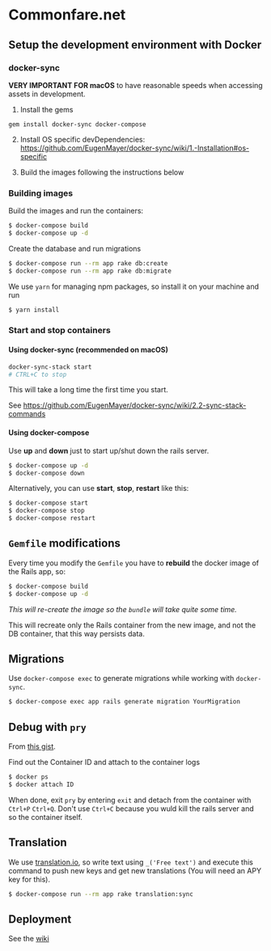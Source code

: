 # Commonfare.net

## Setup the development environment with Docker

### docker-sync

**VERY IMPORTANT FOR macOS** to have reasonable speeds when accessing assets in development.

1. Install the gems

```
gem install docker-sync docker-compose
```

2. Install OS specific devDependencies: https://github.com/EugenMayer/docker-sync/wiki/1.-Installation#os-specific

3. Build the images following the instructions below

### Building images

Build the images and run the containers:

```bash
$ docker-compose build
$ docker-compose up -d
```

Create the database and run migrations

```bash
$ docker-compose run --rm app rake db:create
$ docker-compose run --rm app rake db:migrate
```

We use `yarn` for managing npm packages, so install it on your machine and run

```bash
$ yarn install
```

### Start and stop containers

#### Using docker-sync (recommended on macOS)

```sh
docker-sync-stack start
# CTRL+C to stop
```

This will take a long time the first time you start.

See https://github.com/EugenMayer/docker-sync/wiki/2.2-sync-stack-commands

#### Using docker-compose

Use **up** and **down** just to start up/shut down the rails server.

```bash
$ docker-compose up -d
$ docker-compose down
```

Alternatively, you can use **start**, **stop**, **restart** like this:

```bash
$ docker-compose start
$ docker-compose stop
$ docker-compose restart
```

## `Gemfile` modifications

Every time you modify the `Gemfile` you have to **rebuild** the docker image of the Rails app, so:

```bash
$ docker-compose build
$ docker-compose up -d
```

*This will re-create the image so the `bundle` will take quite some time.*

This will recreate only the Rails container from the new image, and not the DB container, that this way persists data.

## Migrations

Use `docker-compose exec` to generate migrations while working with `docker-sync`.

```bash
$ docker-compose exec app rails generate migration YourMigration
```

## Debug with `pry`

From [this gist](https://gist.github.com/briankung/ebfb567d149209d2d308576a6a34e5d8).

Find out the Container ID and attach to the container logs

```bash
$ docker ps
$ docker attach ID
```

When done, exit `pry` by entering `exit` and detach from the container with `Ctrl+P` `Ctrl+Q`. Don't use `Ctrl+C` because you wuld kill the rails server and so the container itself.

## Translation

We use [translation.io](https://github.com/aurels/translation-gem), so  write text using `_('Free text')` and execute this command to push new keys and get new translations (You will need an APY key for this).

```bash
$ docker-compose run --rm app rake translation:sync
```

## Deployment

See the [wiki](https://github.com/PIENews/commonfare-rails/wiki)
